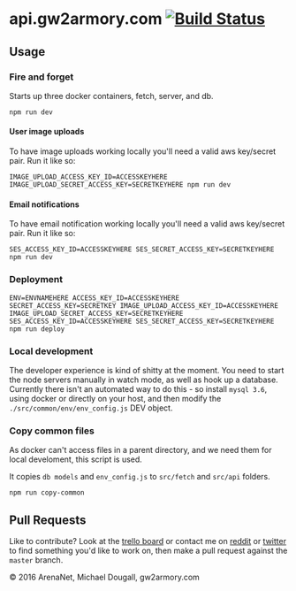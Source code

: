 # api.gw2armory.com [![Build Status](https://travis-ci.org/madou/armory-back.svg?branch=master)](https://travis-ci.org/madou/armory-back)

## Usage

### Fire and forget

Starts up three docker containers, fetch, server, and db.

```
npm run dev
```

#### User image uploads

To have image uploads working locally you'll need a valid aws key/secret pair. Run it like so:

```
IMAGE_UPLOAD_ACCESS_KEY_ID=ACCESSKEYHERE IMAGE_UPLOAD_SECRET_ACCESS_KEY=SECRETKEYHERE npm run dev
```

#### Email notifications

To have email notification working locally you'll need a valid aws key/secret pair. Run it like so:

```
SES_ACCESS_KEY_ID=ACCESSKEYHERE SES_SECRET_ACCESS_KEY=SECRETKEYHERE npm run dev
```

### Deployment

```
ENV=ENVNAMEHERE ACCESS_KEY_ID=ACCESSKEYHERE SECRET_ACCESS_KEY=SECRETKEY IMAGE_UPLOAD_ACCESS_KEY_ID=ACCESSKEYHERE IMAGE_UPLOAD_SECRET_ACCESS_KEY=SECRETKEYHERE SES_ACCESS_KEY_ID=ACCESSKEYHERE SES_SECRET_ACCESS_KEY=SECRETKEYHERE npm run deploy
```

### Local development

The developer experience is kind of shitty at the moment. You need to start the node servers manually in watch mode, as well as hook up a database. Currently there isn't an automated way to do this - so install `mysql 3.6`, using docker or directly on your host, and then modify the `./src/common/env/env_config.js` DEV object.

### Copy common files

As docker can't access files in a parent directory, and we need them for local develoment, this script is used.

It copies `db models` and `env_config.js` to `src/fetch` and `src/api` folders.

```
npm run copy-common
```

## Pull Requests

Like to contribute? Look at the [trello board](https://trello.com/b/qGvDe622/gw2armory-com) or contact me on [reddit](https://www.reddit.com/r/gw2armory) or [twitter](https://twitter.com/itsmadou) to find something you'd like to work on, then make a pull request against the `master` branch.

© 2016 ArenaNet, Michael Dougall, gw2armory.com
